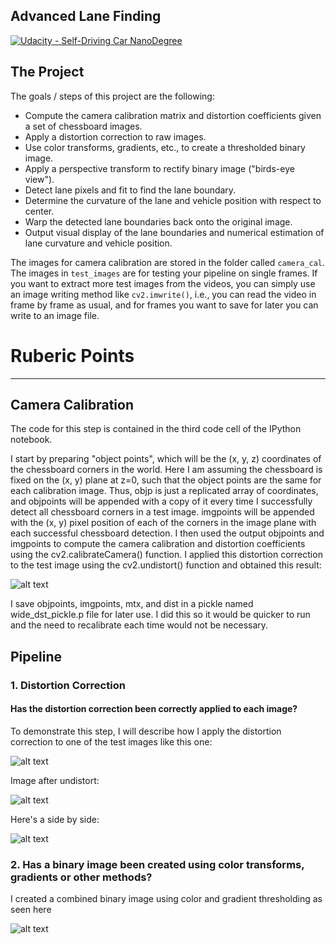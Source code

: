 ## Advanced Lane Finding
[![Udacity - Self-Driving Car NanoDegree](https://s3.amazonaws.com/udacity-sdc/github/shield-carnd.svg)](http://www.udacity.com/drive)


The Project
---

The goals / steps of this project are the following:

* Compute the camera calibration matrix and distortion coefficients given a set of chessboard images.
* Apply a distortion correction to raw images.
* Use color transforms, gradients, etc., to create a thresholded binary image.
* Apply a perspective transform to rectify binary image ("birds-eye view").
* Detect lane pixels and fit to find the lane boundary.
* Determine the curvature of the lane and vehicle position with respect to center.
* Warp the detected lane boundaries back onto the original image.
* Output visual display of the lane boundaries and numerical estimation of lane curvature and vehicle position.

The images for camera calibration are stored in the folder called `camera_cal`.  The images in `test_images` are for testing your pipeline on single frames.  If you want to extract more test images from the videos, you can simply use an image writing method like `cv2.imwrite()`, i.e., you can read the video in frame by frame as usual, and for frames you want to save for later you can write to an image file.  


# Ruberic Points
---

## Camera Calibration

The code for this step is contained in the third code cell of the IPython notebook.

I start by preparing "object points", which will be the (x, y, z) coordinates of the chessboard corners in the
world. Here I am assuming the chessboard is fixed on the (x, y) plane at z=0, such that the object points are
the same for each calibration image. Thus, objp is just a replicated array of coordinates, and objpoints
will be appended with a copy of it every time I successfully detect all chessboard corners in a test image.
imgpoints will be appended with the (x, y) pixel position of each of the corners in the image plane with
each successful chessboard detection. 
I then used the output objpoints and imgpoints to compute the camera calibration and distortion
coefficients using the cv2.calibrateCamera() function. I applied this distortion correction to the test
image using the cv2.undistort() function and obtained this result:

![alt text](https://raw.githubusercontent.com/peacockethan/CarND-Advanced-Lane-Lines-P4/master/output_images/undistorted.jpg)

I save objpoints, imgpoints, mtx, and dist in a pickle named wide_dst_pickle.p file for later use.
I did this so it would be quicker to run and the need to recalibrate each time would not be necessary.


## Pipeline


### 1. Distortion Correction
#### Has the distortion correction been correctly applied to each image?

To demonstrate this step, I will describe how I apply the distortion correction to one of the test images like this
one: 

![alt text](https://raw.githubusercontent.com/peacockethan/CarND-Advanced-Lane-Lines-P4/master/output_images/1nitial_img.jpg)

Image after undistort:

![alt text](https://raw.githubusercontent.com/peacockethan/CarND-Advanced-Lane-Lines-P4/master/output_images/undistort.jpg)

Here's a side by side:

![alt text](https://raw.githubusercontent.com/peacockethan/CarND-Advanced-Lane-Lines-P4/master/output_images/undistorted_test_img.jpg)



### 2. Has a binary image been created using color transforms, gradients or other methods?

I created a combined binary image using color and gradient thresholding as seen here

![alt text](https://raw.githubusercontent.com/peacockethan/CarND-Advanced-Lane-Lines-P4/master/output_images/1nitial_img.jpg)







